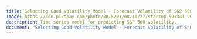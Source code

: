 ```yaml
---
title: Selecting Good Volatility Model - Forecast Volatility of S&P 500
image: https://cdn.pixabay.com/photo/2015/01/08/18/27/startup-593341_960_720.jpg
description: Time series model for predicting S&P 500 volatility.
document: "Selecting Good Volatility Model - Forecast Volatility of SnP 500.pdf"
---
```

